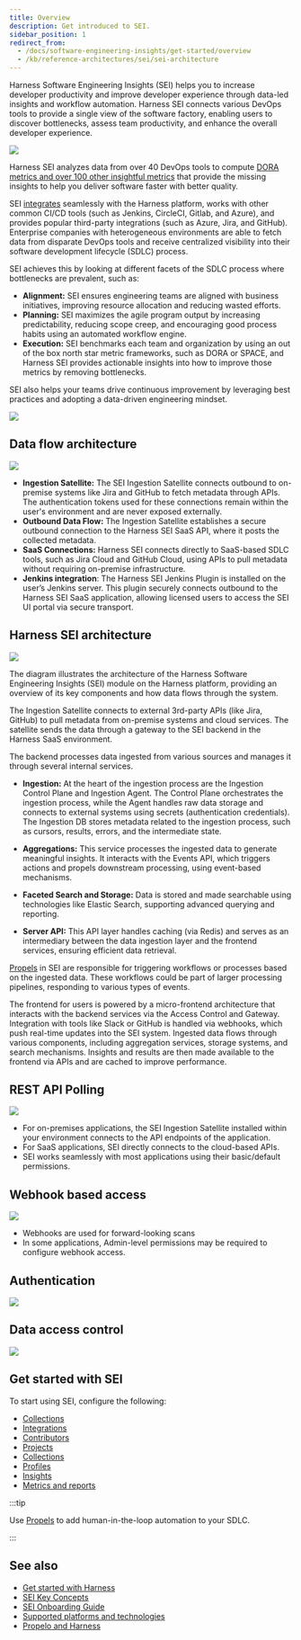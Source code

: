 ```yaml
---
title: Overview
description: Get introduced to SEI.
sidebar_position: 1
redirect_from:
  - /docs/software-engineering-insights/get-started/overview
  - /kb/reference-architectures/sei/sei-architecture
---
```


Harness Software Engineering Insights (SEI) helps you to increase developer productivity and improve developer experience through data-led insights and workflow automation. Harness SEI connects various DevOps tools to provide a single view of the software factory, enabling users to discover bottlenecks, assess team productivity, and enhance the overall developer experience.

![](./static/overview.png)

Harness SEI analyzes data from over 40 DevOps tools to compute [DORA metrics and over 100 other insightful metrics](/docs/category/metrics-and-reports) that provide the missing insights to help you deliver software faster with better quality.

SEI [integrates](/docs/category/configure-integrations) seamlessly with the Harness platform, works with other common CI/CD tools (such as Jenkins, CircleCI, Gitlab, and Azure), and provides popular third-party integrations (such as Azure, Jira, and GitHub). Enterprise companies with heterogeneous environments are able to fetch data from disparate DevOps tools and receive centralized visibility into their software development lifecycle (SDLC) process.

SEI achieves this by looking at different facets of the SDLC process where bottlenecks are prevalent, such as:

* **Alignment:** SEI ensures engineering teams are aligned with business initiatives, improving resource allocation and reducing wasted efforts.
* **Planning:** SEI maximizes the agile program output by increasing predictability, reducing scope creep, and encouraging good process habits using an automated workflow engine.
* **Execution:** SEI benchmarks each team and organization by using an out of the box north star metric frameworks, such as DORA or SPACE, and Harness SEI provides actionable insights into how to improve those metrics by removing bottlenecks.

SEI also helps your teams drive continuous improvement by leveraging best practices and adopting a data-driven engineering mindset.

![](./static/sei-overview.gif)

## Data flow architecture

![](./static/sei-data-flow-architecture.png)

* **Ingestion Satellite:** The SEI Ingestion Satellite connects outbound to on-premise systems like Jira and GitHub to fetch metadata through APIs. The authentication tokens used for these connections remain within the user's environment and are never exposed externally.
* **Outbound Data Flow:** The Ingestion Satellite establishes a secure outbound connection to the Harness SEI SaaS API, where it posts the collected metadata.
* **SaaS Connections:** Harness SEI connects directly to SaaS-based SDLC tools, such as Jira Cloud and GitHub Cloud, using APIs to pull metadata without requiring on-premise infrastructure.
* **Jenkins integration**: The Harness SEI Jenkins Plugin is installed on the user’s Jenkins server. This plugin securely connects outbound to the Harness SEI SaaS application, allowing licensed users to access the SEI UI portal via secure transport.

## Harness SEI architecture

![](./static/harness-sei-architecture.png)

The diagram illustrates the architecture of the Harness Software Engineering Insights (SEI) module on the Harness platform, providing an overview of its key components and how data flows through the system.

The Ingestion Satellite connects to external 3rd-party APIs (like Jira, GitHub) to pull metadata from on-premise systems and cloud services. The satellite sends the data through a gateway to the SEI backend in the Harness SaaS environment.

The backend processes data ingested from various sources and manages it through several internal services.

* **Ingestion:** At the heart of the ingestion process are the Ingestion Control Plane and Ingestion Agent. The Control Plane orchestrates the ingestion process, while the Agent handles raw data storage and connects to external systems using secrets (authentication credentials). The Ingestion DB stores metadata related to the ingestion process, such as cursors, results, errors, and the intermediate state.

* **Aggregations:** This service processes the ingested data to generate meaningful insights. It interacts with the Events API, which triggers actions and propels downstream processing, using event-based mechanisms.

* **Faceted Search and Storage:** Data is stored and made searchable using technologies like Elastic Search, supporting advanced querying and reporting.

* **Server API:** This API layer handles caching (via Redis) and serves as an intermediary between the data ingestion layer and the frontend services, ensuring efficient data retrieval.

[Propels](/docs/software-engineering-insights/propelo-sei/setup-sei/sei-propels-scripts/propels-overview) in SEI are responsible for triggering workflows or processes based on the ingested data. 
These workflows could be part of larger processing pipelines, responding to various types of events.

The frontend for users is powered by a micro-frontend architecture that interacts with the backend services via the Access Control and Gateway.
Integration with tools like Slack or GitHub is handled via webhooks, which push real-time updates into the SEI system.
Ingested data flows through various components, including aggregation services, storage systems, and search mechanisms.
Insights and results are then made available to the frontend via APIs and are cached to improve performance.

## REST API Polling

![](./static/rest-api-polling.png)

* For on-premises applications, the SEI Ingestion Satellite installed within your environment connects to the API endpoints of the application.
* For SaaS applications, SEI directly connects to the cloud-based APIs.
* SEI works seamlessly with most applications using their basic/default permissions.

## Webhook based access

![](./static/sei-webhook-based-access.png)

* Webhooks are used for forward-looking scans
* In some applications, Admin-level permissions may be required to configure webhook access.

## Authentication

![](./static/sei-authentication.png)

## Data access control

![](./static/data-access-control.png)

## Get started with SEI

To start using SEI, configure the following:

* [Collections](/docs/software-engineering-insights/propelo-sei/setup-sei/sei-projects-and-collections/project-and-collection-overview)
* [Integrations](/docs/software-engineering-insights/propelo-sei/setup-sei/configure-integrations/sei-integrations-overview)
* [Contributors](/docs/software-engineering-insights/propelo-sei/setup-sei/sei-contributors/manage-contributors)
* [Projects](/docs/platform/organizations-and-projects/projects-and-organizations)
* [Collections](/docs/software-engineering-insights/propelo-sei/setup-sei/sei-projects-and-collections/project-and-collection-overview)
* [Profiles](/docs/category/profiles)
* [Insights](/docs/software-engineering-insights/propelo-sei/setup-sei/create-and-manage-dashboards/sei-insights)
* [Metrics and reports](/docs/category/metrics-and-reports)

:::tip

Use [Propels](/docs/category/workflow-automation) to add human-in-the-loop automation to your SDLC.

:::

## See also

* [Get started with Harness](/docs/category/get-started)
* [SEI Key Concepts](/docs/software-engineering-insights/propelo-sei/get-started/sei-key-concepts)
* [SEI Onboarding Guide](/docs/software-engineering-insights/propelo-sei/get-started/sei-onboarding-guide)
* [Supported platforms and technologies](/docs/platform/platform-whats-supported)
* [Propelo and Harness](/docs/software-engineering-insights/propelo-sei/get-started/propelo-and-harness)